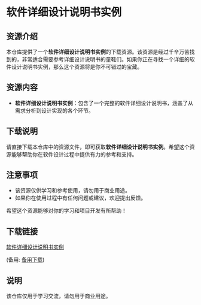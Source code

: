 # 软件详细设计说明书实例

## 资源介绍

本仓库提供了一个**软件详细设计说明书实例**的下载资源。该资源是经过千辛万苦找到的，非常适合需要参考详细设计说明书的童鞋们。如果你正在寻找一个详细的软件设计说明书实例，那么这个资源将是你不可错过的宝藏。

## 资源内容

- **软件详细设计说明书实例**：包含了一个完整的软件详细设计说明书，涵盖了从需求分析到设计实现的各个环节。

## 下载说明

请直接下载本仓库中的资源文件，即可获取**软件详细设计说明书实例**。希望这个资源能够帮助你在软件设计过程中提供有力的参考和支持。

## 注意事项

- 该资源仅供学习和参考使用，请勿用于商业用途。
- 如果你在使用过程中有任何问题或建议，欢迎提出反馈。

希望这个资源能够对你的学习和项目开发有所帮助！

## 下载链接
[软件详细设计说明书实例](https://pan.quark.cn/s/8152f2099e6e) 

(备用: [备用下载](https://pan.baidu.com/s/1SvUvy_Uj0CuUYrCFXQbwrw?pwd=1234))

## 说明

该仓库仅用于学习交流，请勿用于商业用途。
